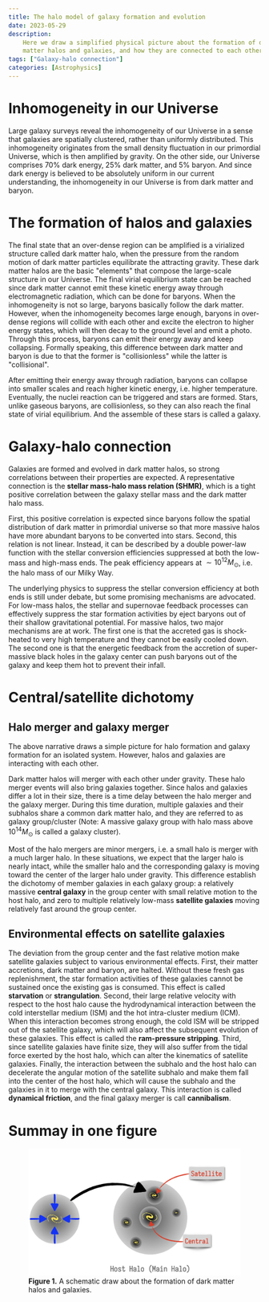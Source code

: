 ```yaml
---
title: The halo model of galaxy formation and evolution
date: 2023-05-29
description:
    Here we draw a simplified physical picture about the formation of dark
    matter halos and galaxies, and how they are connected to each other.
tags: ["Galaxy-halo connection"]
categories: [Astrophysics]
---
```


# Inhomogeneity in our Universe

Large galaxy surveys reveal the inhomogeneity of our Universe in a sense that
galaxies are spatially clustered, rather than uniformly distributed. This
inhomogeneity originates from the small density fluctuation in our primordial
Universe, which is then amplified by gravity. On the other side, our Universe
comprises 70% dark energy, 25% dark matter, and 5% baryon. And since dark energy
is believed to be absolutely uniform in our current understanding, the
inhomogeneity in our Universe is from dark matter and baryon.

# The formation of halos and galaxies

The final state that an over-dense region can be amplified is a virialized
structure called dark matter halo, when the pressure from the random motion of
dark matter particles equilibrate the attracting gravity. These dark matter
halos are the basic "elements" that compose the large-scale structure in our
Universe. The final virial equilibrium state can be reached since dark matter
cannot emit these kinetic energy away through electromagnetic radiation, which
can be done for baryons. When the inhomogeneity is not so large, baryons
basically follow the dark matter. However, when the inhomogeneity becomes large
enough, baryons in over-dense regions will collide with each other and excite
the electron to higher energy states, which will then decay to the ground level
and emit a photo. Through this process, baryons can emit their energy away and
keep collapsing. Formally speaking, this difference between dark matter and
baryon is due to that the former is "collisionless" while the latter is
"collisional".

After emitting their energy away through radiation, baryons can collapse into
smaller scales and reach higher kinetic energy, i.e. higher temperature.
Eventually, the nuclei reaction can be triggered and stars are formed. Stars,
unlike gaseous baryons, are collisionless, so they can also reach the final
state of virial equilibrium. And the assemble of these stars is called a galaxy.

# Galaxy-halo connection

Galaxies are formed and evolved in dark matter halos, so strong correlations
between their properties are expected. A representative connection is the
**stellar mass-halo mass relation (SHMR)**, which is a tight positive
correlation between the galaxy stellar mass and the dark matter halo mass.

First, this positive correlation is expected since baryons follow the spatial
distribution of dark matter in primordial universe so that more massive halos
have more abundant baryons to be converted into stars. Second, this relation is
not linear. Instead, it can be described by a double power-law function with the
stellar conversion efficiencies suppressed at both the low-mass and high-mass
ends. The peak efficiency appears at $\sim 10^{12}M_\odot$, i.e. the halo mass
of our Milky Way.

The underlying physics to suppress the stellar conversion efficiency at both
ends is still under debate, but some promising mechanisms are advocated. For
low-mass halos, the stellar and supernovae feedback processes can effectively
suppress the star formation activities by eject baryons out of their shallow
gravitational potential. For massive halos, two major mechanisms are at work.
The first one is that the accreted gas is shock-heated to very high temperature
and they cannot be easily cooled down. The second one is that the energetic
feedback from the accretion of super-massive black holes in the galaxy center
can push baryons out of the galaxy and keep them hot to prevent their infall.

# Central/satellite dichotomy

## Halo merger and galaxy merger

The above narrative draws a simple picture for halo formation and galaxy
formation for an isolated system. However, halos and galaxies are interacting
with each other.

Dark matter halos will merger with each other under gravity. These halo merger
events will also bring galaxies together. Since halos and galaxies differ a lot
in their size, there is a time delay between the halo merger and the galaxy
merger. During this time duration, multiple galaxies and their subhalos share a
common dark matter halo, and they are referred to as galaxy group/cluster (Note:
A massive galaxy group with halo mass above $10^{14}M_\odot$ is called a galaxy
cluster).

Most of the halo mergers are minor mergers, i.e. a small halo is merger with a
much larger halo. In these situations, we expect that the larger halo is nearly
intact, while the smaller halo and the corresponding galaxy is moving toward the
center of the larger halo under gravity. This difference establish the dichotomy
of member galaxies in each galaxy group: a relatively massive **central galaxy**
in the group center with small relative motion to the host halo, and zero to
multiple relatively low-mass **satellite galaxies** moving relatively fast
around the group center.

## Environmental effects on satellite galaxies

The deviation from the group center and the fast relative motion make satellite
galaxies subject to various environmental effects. First, their matter
accretions, dark matter and baryon, are halted. Without these fresh gas
replenishment, the star formation activities of these galaxies cannot be
sustained once the existing gas is consumed. This effect is called
**starvation** or **strangulation**. Second, their large relative velocity with
respect to the host halo cause the hydrodynamical interaction between the cold
interstellar medium (ISM) and the hot intra-cluster medium (ICM). When this
interaction becomes strong enough, the cold ISM will be stripped out of the
satellite galaxy, which will also affect the subsequent evolution of these
galaxies. This effect is called the **ram-pressure stripping**. Third, since
satellite galaxies have finite size, they will also suffer from the tidal force
exerted by the host halo, which can alter the kinematics of satellite galaxies.
Finally, the interaction between the subhalo and the host halo can decelerate
the angular motion of the satellite subhalo and make them fall into the center
of the host halo, which will cause the subhalo and the galaxies in it to merge
with the central galaxy. This interaction is called **dynamical friction**, and
the final galaxy merger is call **cannibalism**.

# Summay in one figure

<figure id="fig1">
<img src="/blog/image/halo_model_fig1.png" width=740>
<figcaption>
<strong> Figure 1.</strong>
A schematic draw about the formation of dark matter halos and galaxies.
</figcaption>
</figure>
